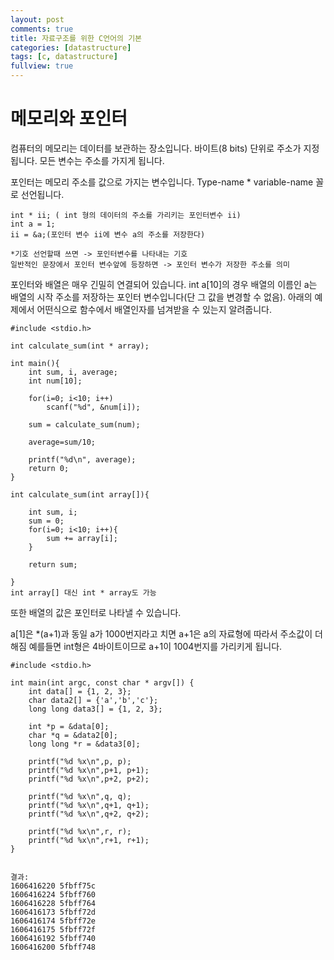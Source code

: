 ```yaml
---
layout: post
comments: true
title: 자료구조를 위한 C언어의 기본
categories: [datastructure]
tags: [c, datastructure]
fullview: true
---
```


# 메모리와 포인터

컴퓨터의 메모리는 데이터를 보관하는 장소입니다.
바이트(8 bits) 단위로 주소가 지정됩니다.
모든 변수는 주소를 가지게 됩니다.

포인터는 메모리 주소를 값으로 가지는 변수입니다.
Type-name * variable-name 꼴로 선언됩니다.

```
int * ii; ( int 형의 데이터의 주소를 가리키는 포인터변수 ii)
int a = 1;
ii = &a;(포인터 변수 ii에 변수 a의 주소를 저장한다)

*기호 선언할때 쓰면 -> 포인터변수를 나타내는 기호
일반적인 문장에서 포인터 변수앞에 등장하면 -> 포인터 변수가 저장한 주소를 의미
```

포인터와 배열은 매우 긴밀히 연결되어 있습니다.
int a[10]의 경우 배열의 이름인 a는 배열의 시작 주소를 저장하는 포인터 변수입니다(단 그 값을 변경할 수 없음).
아래의 예제에서 어떤식으로 함수에서 배열인자를 넘겨받을 수 있는지 알려줍니다.

```
#include <stdio.h>

int calculate_sum(int * array);

int main(){
    int sum, i, average;
    int num[10];

    for(i=0; i<10; i++)
        scanf("%d", &num[i]);

    sum = calculate_sum(num);

    average=sum/10;

    printf("%d\n", average);
    return 0;
}

int calculate_sum(int array[]){

    int sum, i;
    sum = 0;
    for(i=0; i<10; i++){
        sum += array[i];
    }

    return sum;

}
int array[] 대신 int * array도 가능
```

또한 배열의 값은 포인터로 나타낼 수 있습니다.


a[1]은 *(a+1)과 동일
a가 1000번지라고 치면 a+1은 a의 자료형에 따라서 주소값이 더해짐 예를들면 int형은 4바이트이므로 a+1이 1004번지를 가리키게 됩니다.
```
#include <stdio.h>

int main(int argc, const char * argv[]) {
    int data[] = {1, 2, 3};
    char data2[] = {'a','b','c'};
    long long data3[] = {1, 2, 3};

    int *p = &data[0];
    char *q = &data2[0];
    long long *r = &data3[0];

    printf("%d %x\n",p, p);
    printf("%d %x\n",p+1, p+1);
    printf("%d %x\n",p+2, p+2);

    printf("%d %x\n",q, q);
    printf("%d %x\n",q+1, q+1);
    printf("%d %x\n",q+2, q+2);

    printf("%d %x\n",r, r);
    printf("%d %x\n",r+1, r+1);
}


결과:
1606416220 5fbff75c
1606416224 5fbff760
1606416228 5fbff764
1606416173 5fbff72d
1606416174 5fbff72e
1606416175 5fbff72f
1606416192 5fbff740
1606416200 5fbff748
```
